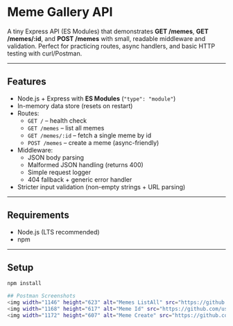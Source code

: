 # Meme Gallery API

A tiny Express API (ES Modules) that demonstrates **GET /memes**, **GET /memes/:id**, and **POST /memes** with small, readable middleware and validation. Perfect for practicing routes, async handlers, and basic HTTP testing with curl/Postman.

---

## Features

- Node.js + Express with **ES Modules** (`"type": "module"`)
- In-memory data store (resets on restart)
- Routes:
  - `GET /` – health check
  - `GET /memes` – list all memes
  - `GET /memes/:id` – fetch a single meme by id
  - `POST /memes` – create a meme (async-friendly)
- Middleware:
  - JSON body parsing
  - Malformed JSON handling (returns 400)
  - Simple request logger
  - 404 fallback + generic error handler
- Stricter input validation (non-empty strings + URL parsing)

---

## Requirements

- Node.js (LTS recommended)
- npm

---

## Setup

```bash
npm install

## Postman Screenshots
<img width="1146" height="623" alt="Memes ListAll" src="https://github.com/user-attachments/assets/90129c30-c76c-43cd-954c-b68885747b54" />
<img width="1168" height="617" alt="Meme Id" src="https://github.com/user-attachments/assets/5dba295d-2b05-48e2-a543-73a7f309296f" />
<img width="1172" height="607" alt="Meme Create" src="https://github.com/user-attachments/assets/c5bc46ef-5d61-4f55-90e2-dd2adfdfda0f" />




